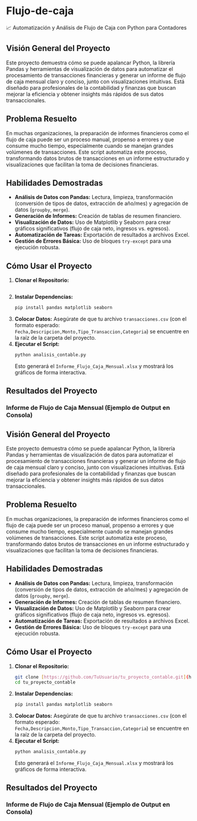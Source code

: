 # Flujo-de-caja
📈 Automatización y Análisis de Flujo de Caja con Python para Contadores
## Visión General del Proyecto

Este proyecto demuestra cómo se puede apalancar Python, la librería Pandas y herramientas de visualización de datos para automatizar el procesamiento de transacciones financieras y generar un informe de flujo de caja mensual claro y conciso, junto con visualizaciones intuitivas. Está diseñado para profesionales de la contabilidad y finanzas que buscan mejorar la eficiencia y obtener insights más rápidos de sus datos transaccionales.

## Problema Resuelto

En muchas organizaciones, la preparación de informes financieros como el flujo de caja puede ser un proceso manual, propenso a errores y que consume mucho tiempo, especialmente cuando se manejan grandes volúmenes de transacciones. Este script automatiza este proceso, transformando datos brutos de transacciones en un informe estructurado y visualizaciones que facilitan la toma de decisiones financieras.

## Habilidades Demostradas

-   **Análisis de Datos con Pandas:** Lectura, limpieza, transformación (conversión de tipos de datos, extracción de año/mes) y agregación de datos (`groupby`, `merge`).
-   **Generación de Informes:** Creación de tablas de resumen financiero.
-   **Visualización de Datos:** Uso de Matplotlib y Seaborn para crear gráficos significativos (flujo de caja neto, ingresos vs. egresos).
-   **Automatización de Tareas:** Exportación de resultados a archivos Excel.
-   **Gestión de Errores Básica:** Uso de bloques `try-except` para una ejecución robusta.

## Cómo Usar el Proyecto

1.  **Clonar el Repositorio:**
    ```bash
    
    ```
2.  **Instalar Dependencias:**
    ```bash
    pip install pandas matplotlib seaborn
    ```
3.  **Colocar Datos:** Asegúrate de que tu archivo `transacciones.csv` (con el formato esperado: `Fecha,Descripcion,Monto,Tipo_Transaccion,Categoria`) se encuentre en la raíz de la carpeta del proyecto.
4.  **Ejecutar el Script:**
    ```bash
    python analisis_contable.py
    ```
    Esto generará el `Informe_Flujo_Caja_Mensual.xlsx` y mostrará los gráficos de forma interactiva.

## Resultados del Proyecto

### Informe de Flujo de Caja Mensual (Ejemplo de Output en Consola)

## Visión General del Proyecto

Este proyecto demuestra cómo se puede apalancar Python, la librería Pandas y herramientas de visualización de datos para automatizar el procesamiento de transacciones financieras y generar un informe de flujo de caja mensual claro y conciso, junto con visualizaciones intuitivas. Está diseñado para profesionales de la contabilidad y finanzas que buscan mejorar la eficiencia y obtener insights más rápidos de sus datos transaccionales.

## Problema Resuelto

En muchas organizaciones, la preparación de informes financieros como el flujo de caja puede ser un proceso manual, propenso a errores y que consume mucho tiempo, especialmente cuando se manejan grandes volúmenes de transacciones. Este script automatiza este proceso, transformando datos brutos de transacciones en un informe estructurado y visualizaciones que facilitan la toma de decisiones financieras.

## Habilidades Demostradas

-   **Análisis de Datos con Pandas:** Lectura, limpieza, transformación (conversión de tipos de datos, extracción de año/mes) y agregación de datos (`groupby`, `merge`).
-   **Generación de Informes:** Creación de tablas de resumen financiero.
-   **Visualización de Datos:** Uso de Matplotlib y Seaborn para crear gráficos significativos (flujo de caja neto, ingresos vs. egresos).
-   **Automatización de Tareas:** Exportación de resultados a archivos Excel.
-   **Gestión de Errores Básica:** Uso de bloques `try-except` para una ejecución robusta.

## Cómo Usar el Proyecto

1.  **Clonar el Repositorio:**
    ```bash
    git clone [https://github.com/TuUsuario/tu_proyecto_contable.git](https://github.com/TuUsuario/tu_proyecto_contable.git)
    cd tu_proyecto_contable
    ```
2.  **Instalar Dependencias:**
    ```bash
    pip install pandas matplotlib seaborn
    ```
3.  **Colocar Datos:** Asegúrate de que tu archivo `transacciones.csv` (con el formato esperado: `Fecha,Descripcion,Monto,Tipo_Transaccion,Categoria`) se encuentre en la raíz de la carpeta del proyecto.
4.  **Ejecutar el Script:**
    ```bash
    python analisis_contable.py
    ```
    Esto generará el `Informe_Flujo_Caja_Mensual.xlsx` y mostrará los gráficos de forma interactiva.

## Resultados del Proyecto

### Informe de Flujo de Caja Mensual (Ejemplo de Output en Consola)
